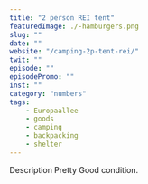 ```yaml
---
title: "2 person REI tent"
featuredImage: ./-hamburgers.png
slug: ""
date: ""
website: "/camping-2p-tent-rei/"
twit: ""
episode: ""
episodePromo: ""
inst: ""
category: "numbers"
tags:
    - Europaallee
    - goods
    - camping
    - backpacking
    - shelter
---
```


Description
Pretty Good condition.
